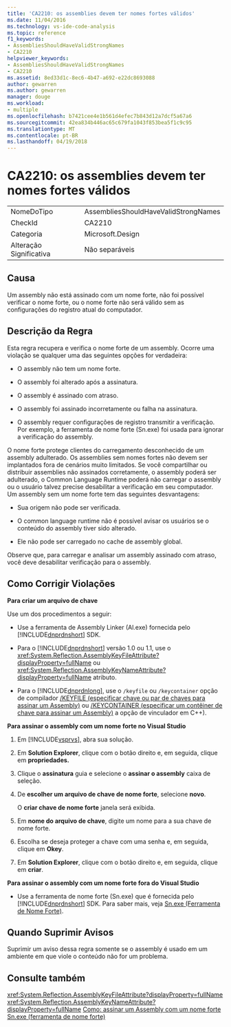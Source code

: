 ```yaml
---
title: 'CA2210: os assemblies devem ter nomes fortes válidos'
ms.date: 11/04/2016
ms.technology: vs-ide-code-analysis
ms.topic: reference
f1_keywords:
- AssembliesShouldHaveValidStrongNames
- CA2210
helpviewer_keywords:
- AssembliesShouldHaveValidStrongNames
- CA2210
ms.assetid: 8ed33d1c-8ec6-4b47-a692-e22dc8693088
author: gewarren
ms.author: gewarren
manager: douge
ms.workload:
- multiple
ms.openlocfilehash: b7421cee4e1b561d4efec7b843d12a7dcf5a67a6
ms.sourcegitcommit: 42ea834b446ac65c679fa1043f853bea5f1c9c95
ms.translationtype: MT
ms.contentlocale: pt-BR
ms.lasthandoff: 04/19/2018
---
```

# <a name="ca2210-assemblies-should-have-valid-strong-names"></a>CA2210: os assemblies devem ter nomes fortes válidos
|||
|-|-|
|NomeDoTipo|AssembliesShouldHaveValidStrongNames|
|CheckId|CA2210|
|Categoria|Microsoft.Design|
|Alteração Significativa|Não separáveis|

## <a name="cause"></a>Causa
 Um assembly não está assinado com um nome forte, não foi possível verificar o nome forte, ou o nome forte não será válido sem as configurações do registro atual do computador.

## <a name="rule-description"></a>Descrição da Regra
 Esta regra recupera e verifica o nome forte de um assembly. Ocorre uma violação se qualquer uma das seguintes opções for verdadeira:

-   O assembly não tem um nome forte.

-   O assembly foi alterado após a assinatura.

-   O assembly é assinado com atraso.

-   O assembly foi assinado incorretamente ou falha na assinatura.

-   O assembly requer configurações de registro transmitir a verificação. Por exemplo, a ferramenta de nome forte (Sn.exe) foi usada para ignorar a verificação do assembly.

 O nome forte protege clientes do carregamento desconhecido de um assembly adulterado. Os assemblies sem nomes fortes não devem ser implantados fora de cenários muito limitados. Se você compartilhar ou distribuir assemblies não assinados corretamente, o assembly poderá ser adulterado, o Common Language Runtime poderá não carregar o assembly ou o usuário talvez precise desabilitar a verificação em seu computador. Um assembly sem um nome forte tem das seguintes desvantagens:

-   Sua origem não pode ser verificada.

-   O common language runtime não é possível avisar os usuários se o conteúdo do assembly tiver sido alterado.

-   Ele não pode ser carregado no cache de assembly global.

 Observe que, para carregar e analisar um assembly assinado com atraso, você deve desabilitar verificação para o assembly.

## <a name="how-to-fix-violations"></a>Como Corrigir Violações
 **Para criar um arquivo de chave**

 Use um dos procedimentos a seguir:

-   Use a ferramenta de Assembly Linker (Al.exe) fornecida pelo [!INCLUDE[dnprdnshort](../code-quality/includes/dnprdnshort_md.md)] SDK.

-   Para o [!INCLUDE[dnprdnshort](../code-quality/includes/dnprdnshort_md.md)] versão 1.0 ou 1.1, use o <xref:System.Reflection.AssemblyKeyFileAttribute?displayProperty=fullName> ou <xref:System.Reflection.AssemblyKeyNameAttribute?displayProperty=fullName> atributo.

-   Para o [!INCLUDE[dnprdnlong](../code-quality/includes/dnprdnlong_md.md)], use o `/keyfile` ou `/keycontainer` opção de compilador [/KEYFILE (especificar chave ou par de chaves para assinar um Assembly)](/cpp/build/reference/keyfile-specify-key-or-key-pair-to-sign-an-assembly) ou [/KEYCONTAINER (especificar um contêiner de chave para assinar um Assembly)](/cpp/build/reference/keycontainer-specify-a-key-container-to-sign-an-assembly) a opção de vinculador em C++).

 **Para assinar o assembly com um nome forte no Visual Studio**

1.  Em [!INCLUDE[vsprvs](../code-quality/includes/vsprvs_md.md)], abra sua solução.

2.  Em **Solution Explorer**, clique com o botão direito e, em seguida, clique em **propriedades.**

3.  Clique o **assinatura** guia e selecione o **assinar o assembly** caixa de seleção.

4.  De **escolher um arquivo de chave de nome forte**, selecione **novo**.

     O **criar chave de nome forte** janela será exibida.

5.  Em **nome do arquivo de chave**, digite um nome para a sua chave de nome forte.

6.  Escolha se deseja proteger a chave com uma senha e, em seguida, clique em **Okey**.

7.  Em **Solution Explorer**, clique com o botão direito e, em seguida, clique em **criar**.

 **Para assinar o assembly com um nome forte fora do Visual Studio**

-   Use a ferramenta de nome forte (Sn.exe) que é fornecida pelo [!INCLUDE[dnprdnshort](../code-quality/includes/dnprdnshort_md.md)] SDK. Para saber mais, veja [Sn.exe (Ferramenta de Nome Forte)](/dotnet/framework/tools/sn-exe-strong-name-tool).

## <a name="when-to-suppress-warnings"></a>Quando Suprimir Avisos
 Suprimir um aviso dessa regra somente se o assembly é usado em um ambiente em que viole o conteúdo não for um problema.

## <a name="see-also"></a>Consulte também
 <xref:System.Reflection.AssemblyKeyFileAttribute?displayProperty=fullName> <xref:System.Reflection.AssemblyKeyNameAttribute?displayProperty=fullName> [Como: assinar um Assembly com um nome forte](/dotnet/framework/app-domains/how-to-sign-an-assembly-with-a-strong-name) [Sn.exe (ferramenta de nome forte)](/dotnet/framework/tools/sn-exe-strong-name-tool)
